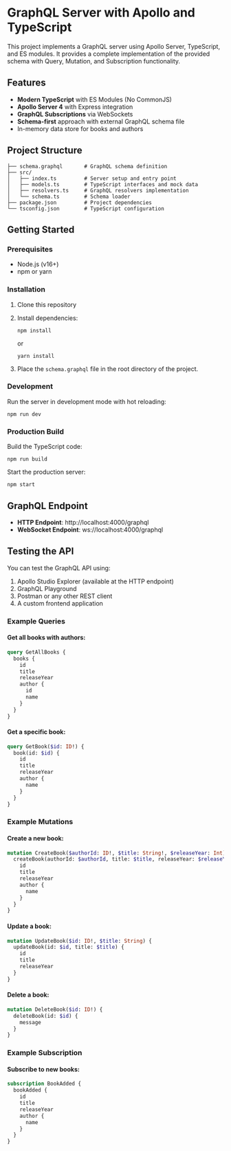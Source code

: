 # GraphQL Server with Apollo and TypeScript

This project implements a GraphQL server using Apollo Server, TypeScript, and ES modules. It provides a complete implementation of the provided schema with Query, Mutation, and Subscription functionality.

## Features

- **Modern TypeScript** with ES Modules (No CommonJS)
- **Apollo Server 4** with Express integration
- **GraphQL Subscriptions** via WebSockets
- **Schema-first** approach with external GraphQL schema file
- In-memory data store for books and authors

## Project Structure

```
├── schema.graphql       # GraphQL schema definition
├── src/
│   ├── index.ts         # Server setup and entry point
│   ├── models.ts        # TypeScript interfaces and mock data
│   ├── resolvers.ts     # GraphQL resolvers implementation
│   └── schema.ts        # Schema loader
├── package.json         # Project dependencies
└── tsconfig.json        # TypeScript configuration
```

## Getting Started

### Prerequisites

- Node.js (v16+)
- npm or yarn

### Installation

1. Clone this repository
2. Install dependencies:
   ```
   npm install
   ```
   or
   ```
   yarn install
   ```

3. Place the `schema.graphql` file in the root directory of the project.

### Development

Run the server in development mode with hot reloading:

```
npm run dev
```

### Production Build

Build the TypeScript code:

```
npm run build
```

Start the production server:

```
npm start
```

## GraphQL Endpoint

- **HTTP Endpoint**: http://localhost:4000/graphql
- **WebSocket Endpoint**: ws://localhost:4000/graphql

## Testing the API

You can test the GraphQL API using:

1. Apollo Studio Explorer (available at the HTTP endpoint)
2. GraphQL Playground
3. Postman or any other REST client
4. A custom frontend application

### Example Queries

#### Get all books with authors:
```graphql
query GetAllBooks {
  books {
    id
    title
    releaseYear
    author {
      id
      name
    }
  }
}
```

#### Get a specific book:
```graphql
query GetBook($id: ID!) {
  book(id: $id) {
    id
    title
    releaseYear
    author {
      name
    }
  }
}
```

### Example Mutations

#### Create a new book:
```graphql
mutation CreateBook($authorId: ID!, $title: String!, $releaseYear: Int) {
  createBook(authorId: $authorId, title: $title, releaseYear: $releaseYear) {
    id
    title
    releaseYear
    author {
      name
    }
  }
}
```

#### Update a book:
```graphql
mutation UpdateBook($id: ID!, $title: String) {
  updateBook(id: $id, title: $title) {
    id
    title
    releaseYear
  }
}
```

#### Delete a book:
```graphql
mutation DeleteBook($id: ID!) {
  deleteBook(id: $id) {
    message
  }
}
```

### Example Subscription

#### Subscribe to new books:
```graphql
subscription BookAdded {
  bookAdded {
    id
    title
    releaseYear
    author {
      name
    }
  }
}
```